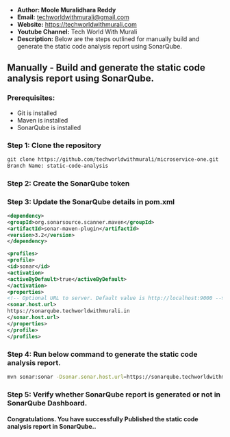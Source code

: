 + <b>Author: Moole Muralidhara Reddy</b></br>
+ <b>Email:</b> techworldwithmurali@gmail.com</br>
+ <b>Website:</b> https://techworldwithmurali.com </br>
+ <b>Youtube Channel:</b> Tech World With Murali</br>
+ <b>Description:</b> Below are the steps outlined for manually build and generate the static code analysis report using SonarQube.</br>

## Manually - Build and generate the static code analysis report using SonarQube.

### Prerequisites:
+ Git is installed
+ Maven is installed
+ SonarQube is installed

### Step 1: Clone the repository
  ```xml
  git clone https://github.com/techworldwithmurali/microservice-one.git
 Branch Name: static-code-analysis
```
### Step 2: Create the SonarQube token
### Step 3: Update the SonarQube details in pom.xml
```xml
<dependency>
<groupId>org.sonarsource.scanner.maven</groupId>
<artifactId>sonar-maven-plugin</artifactId>
<version>3.2</version>
</dependency>

<profiles>
<profile>
<id>sonar</id>
<activation>
<activeByDefault>true</activeByDefault>
</activation>
<properties>
<!-- Optional URL to server. Default value is http://localhost:9000 -->
<sonar.host.url>
https://sonarqube.techworldwithmurali.in
</sonar.host.url>
</properties>
</profile>
</profiles>

```
### Step 4: Run below command to generate the static code analysis report.
```sh
mvn sonar:sonar -Dsonar.sonar.host.url=https://sonarqube.techworldwithmurali.in -Dsonar.login=a59971a4cf3ee650a17c928570ce7fb268c36a90
```
### Step 5: Verify whether SonarQube report is generated or not in SonarQube Dashboard.

#### Congratulations. You have successfully Published the static code analysis report in SonarQube..

